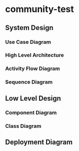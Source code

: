 # community-test

## System Design
  ### Use Case Diagram
  ### High Level Architecture
  ### Activity Flow Diagram
  ### Sequence Diagram

  ## Low Level Design
  ### Component Diagram
  ### Class Diagram

  ## Deployment Diagram



